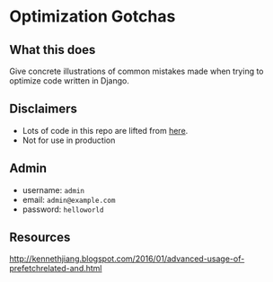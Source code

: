 # Optimization Gotchas

## What this does

Give concrete illustrations of common mistakes made when trying to 
optimize code written in Django.

## Disclaimers

* Lots of code in this repo are lifted from 
[here](https://docs.djangoproject.com/en/1.11/topics/db/queries/).
* Not for use in production

## Admin

* username: `admin`
* email: `admin@example.com`
* password: `helloworld`

## Resources

http://kennethjiang.blogspot.com/2016/01/advanced-usage-of-prefetchrelated-and.html